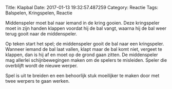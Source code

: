 Title: Klapbal
Date: 2017-01-13 19:32:57.487259
Category: Reactie
Tags: Balspelen, Kringspelen, Reactie

Middenspeler moet bal naar iemand in de kring gooien. Deze kringspeler moet in zijn handen klappen voordat hij de bal vangt, waarna hij de bal weer terug gooit naar de middenspeler.

Op teken start het spel; de middenspeler gooit de bal naar een kringspeler. Wanneer iemand de bal laat vallen, klapt maar de bal komt niet, vergeet te klappen, dan is hij af en moet op de grond gaan zitten. De middenspeler mag allerlei schijnbewegingen maken om de spelers te misleiden. Speler die overblijft wordt de nieuwe werper.

Spel is uit te breiden en een behoorlijk stuk moeilijker te maken door met twee werpers te gaan werken.